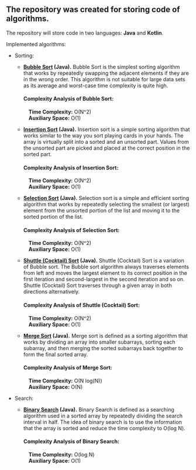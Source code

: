 <h2><b>The repository was created for storing code of algorithms.</b></h2>

The repository will store code in two languages: <b>Java</b> and <b>Kotlin</b>.

Implemented algorithms:
 * Sorting:
   * <b>[Bubble Sort](https://www.geeksforgeeks.org/bubble-sort/ "Bubble Sort – Data Structure and Algorithm Tutorials") (Java).</b>
     Bubble Sort is the simplest sorting algorithm that works by repeatedly swapping the adjacent elements if they are in the wrong order.
     This algorithm is not suitable for large data sets as its average and worst-case time complexity is quite high.
     <b><h4>Complexity Analysis of Bubble Sort:</h4></b>
     &emsp;<b>Time Complexity:</b> O(N^2)
     </br>&emsp;<b>Auxiliary Space:</b> O(1)

   * <b>[Insertion Sort](https://www.geeksforgeeks.org/insertion-sort/ "Insertion Sort – Data Structure and Algorithm Tutorials") (Java).</b>
    Insertion sort is a simple sorting algorithm that works similar to the way you sort playing cards in your hands.
    The array is virtually split into a sorted and an unsorted part. Values from the unsorted part are picked and placed at the correct position in the sorted part.
    <b><h4>Complexity Analysis of Insertion Sort:</h4></b>
    &emsp;<b>Time Complexity:</b> O(N^2)
    </br>&emsp;<b>Auxiliary Space:</b> O(1)

   * <b>[Selection Sort](https://www.geeksforgeeks.org/selection-sort/ "Selection Sort – Data Structure and Algorithm Tutorials") (Java).</b>
    Selection sort is a simple and efficient sorting algorithm that works by repeatedly selecting the smallest (or largest) element from the unsorted portion of the list
    and moving it to the sorted portion of the list.
    <b><h4>Complexity Analysis of Selection Sort:</h4></b>
    &emsp;<b>Time Complexity:</b> O(N^2)
    </br>&emsp;<b>Auxiliary Space:</b> O(1)

   * <b>[Shuttle (Cocktail) Sort](https://www.geeksforgeeks.org/cocktail-sort/ "Cocktail Sort") (Java).</b>
    Shuttle (Cocktail) Sort is a variation of Bubble sort. The Bubble sort algorithm always traverses elements from left and
    moves the largest element to its correct position in the first iteration and second-largest in the second iteration and so on.
    Shuttle (Cocktail) Sort traverses through a given array in both directions alternatively.
    <b><h4>Complexity Analysis of Shuttle (Cocktail) Sort:</h4></b>
    &emsp;<b>Time Complexity:</b> O(N^2)
    </br>&emsp;<b>Auxiliary Space:</b> O(1)

   * <b>[Merge Sort](https://www.geeksforgeeks.org/merge-sort/ "Merge Sort – Data Structure and Algorithms Tutorials") (Java).</b>
    Merge sort is defined as a sorting algorithm that works by dividing an array into smaller subarrays,
    sorting each subarray, and then merging the sorted subarrays back together to form the final sorted array.
    <b><h4>Complexity Analysis of Merge Sort:</h4></b>
    &emsp;<b>Time Complexity:</b> O(N log(N))
    </br>&emsp;<b>Auxiliary Space:</b> O(N)

 * Search:
   * <b>[Binary Search](https://www.geeksforgeeks.org/binary-search/ "Binary Search – Data Structure and Algorithm Tutorials") (Java).</b>
   Binary Search is defined as a searching algorithm used in a sorted array by repeatedly dividing the search interval in half.
   The idea of binary search is to use the information that the array is sorted and reduce the time complexity to O(log N).
   <b><h4>Complexity Analysis of Binary Search:</h4></b>
   &emsp;<b>Time Complexity:</b> O(log N)
   </br>&emsp;<b>Auxiliary Space:</b> O(1)
